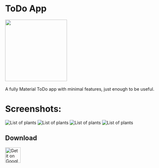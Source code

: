 # ToDo App

<img src="/screenshots/app_logo.png" height="200px"/> <br><br>
A fully Material ToDo app with minimal features, just enough to be useful.


# Screenshots:
![List of plants](screenshots/Screenshot_20210617-164007_oneplus-oneplus8pro-portrait.png)
![List of plants](screenshots/Screenshot_20210617-164007_oneplus-oneplus8pro-portrait.png)
![List of plants](screenshots/Screenshot_20210617-164007_oneplus-oneplus8pro-portrait.png)
![List of plants](screenshots/Screenshot_20210617-164007_oneplus-oneplus8pro-portrait.png)

<!-- <img src="/screenshots/Screenshot_20210617-164007_oneplus-oneplus8pro-portrait.png" height="400px"/><img src="/screenshots/Screenshot_20210617-164503_oneplus-oneplus8pro-portrait.png" height="400px"/>
<img src="/screenshots/Screenshot_20210617-164453_oneplus-oneplus8pro-portrait.png" height="400px"/>
<img src="/screenshots/Screenshot_20210617-164148_oneplus-oneplus8pro-portrait.png" height="400px"/> -->

## Download
<!-- <a href="https://play.google.com/store/apps/details?id=com.avjindersinghsekhon.minimaltodo&utm_source=global_co&utm_medium=prtnr&utm_content=Mar2515&utm_campaign=PartBadge&pcampaignid=MKT-AC-global-none-all-co-pr-py-PartBadges-Oct1515-1"> -->
<img alt="Get it on Google Play" src="https://play.google.com/intl/en_us/badges/images/apps/en-play-badge.png" height="50px"/></a>

